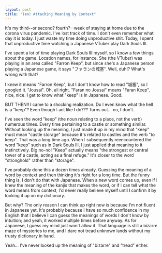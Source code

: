 ```yaml
---
layout: post
title: "(en) Attaching Meaning by Context"
---
```


It's my third--or second? fourth?--week of staying at home due to the corona virus pandemic. I've lost track of time. I don't even remember what day it is today. I just waste my time doing unproductive shit. Today, I spent that unproductive time watching a Japanese VTuber play Dark Souls III.

I've spent a lot of time playing Dark Souls III  myself, so I know a few things about the game. Location names, for instance. She (the VTuber) was playing in an area called "Farron Keep", but since she's a Japanese person playing a Japanese game, it says "ファランの城塞". Well, duh!? What's wrong with that?

I knew it means "Farron Keep", but I don't know how to read "城塞", so I googled it. "Jousai". Oh, all right. "Faran no Jousai" means "Faran Keep", nice, nice. I get to know what "keep" is in Japanese. Good.

BUT THEN!! I came to a shocking realization. Do I even know what the hell is a "keep"? Even though I act like I do??? Turns out... no, I don't.

I've seen the word "keep" (the noun relating to a place, not the verb) numerous times. Every time pertaining to a castle or something similar. Without looking up the meaning, I just made it up in my mind that "keep" must mean "castle storage" because it's related to castles and the verb "to keep". That was a long time ago. When I subsequently reencountered the word "keep" such as in Dark Souls III, I just applied that meaning to it instinctively. Big no-no! "Keep" actually means "the strongest or central tower of a castle, acting as a final refuge." It's closer to the word "stronghold" rather than "storage".

I've probably done this a dozen times already. Guessing the meaning of a word by context and then thinking it's right for a long time. But the funny thing is, I don't do that with Japanese. When a new word comes up, even if I knew the meaning of the kanjis that makes the word, or if I can tell what the word means from context, I'd never really believe myself until I confirm it by looking it up on my dictionary.

But why? The only reason I can think up right now is because I'm not fluent in Japanese yet. It's probably because I have so much confidence in my English that I believe I can guess the meanings of words I don't know by intuition; and yeah, it worked multiple times before anyway. As for Japanese, I guess my mind just won't allow it. That language is still a bizarre maze of mysteries to me, and I dare not tread unknown lands without my trusty dictionary in hand.

Yeah... I've never looked up the meaning of "bizarre" and "tread" either.
